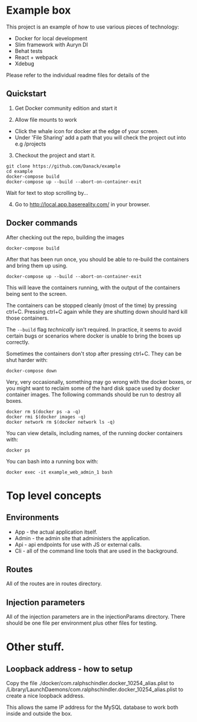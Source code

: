 

# Example box

This project is an example of how to use various pieces of technology: 

* Docker for local development
* Slim framework with Auryn DI
* Behat tests
* React + webpack
* Xdebug


Please refer to the individual readme files for details of the


## Quickstart


1. Get Docker community edition and start it

2. Allow file mounts to work

* Click the whale icon for docker at the edge of your screen. 
* Under 'File Sharing' add a path that you will check the project out into e.g /projects


3. Checkout the project and start it.

```
git clone https://github.com/Danack/example
cd example
docker-compose build
docker-compose up --build --abort-on-container-exit

```

Wait for text to stop scrolling by...

4. Go to http://local.app.basereality.com/ in your browser.


## Docker commands

After checking out the repo, building the images

```
docker-compose build
```

After that has been run once, you should be able to re-build the containers and bring them up using.

```
docker-compose up --build --abort-on-container-exit
```

This will leave the containers running, with the output of the containers being sent to the screen. 

The containers can be stopped cleanly (most of the time) by pressing ctrl+C. Pressing ctrl+C again while they are shutting down should hard kill those containers.

The `--build` flag _technically_ isn't required. In practice, it seems to avoid certain bugs or scenarios where docker is unable to bring the boxes up correctly.


Sometimes the containers don't stop after pressing ctrl+C. They can be shut harder with:
```
docker-compose down
```


Very, very occasionally, something may go wrong with the docker boxes, or you might want to reclaim some of the hard disk space used by docker container images. The following commands should be run to destroy all boxes.

```
docker rm $(docker ps -a -q)
docker rmi $(docker images -q)
docker network rm $(docker network ls -q)
```

You can view details, including names, of the running docker containers with:
```
docker ps
```

You can bash into a running box with:

```
docker exec -it example_web_admin_1 bash
```



# Top level concepts


## Environments

* App - the actual application itself. 
* Admin - the admin site that administers the application.
* Api - api endpoints for use with JS or external calls.
* Cli - all of the command line tools that are used in the background.


## Routes

All of the routes are in routes directory.

## Injection parameters

All of the injection parameters are in the injectionParams directory. There should be one file per environment plus other files for testing.

# Other stuff.



## Loopback address - how to setup

Copy the file ./docker/com.ralphschindler.docker_10254_alias.plist to /Library/LaunchDaemons/com.ralphschindler.docker_10254_alias.plist
to create a nice loopback address.

This allows the same IP address for the MySQL database to work both inside and outside the box.





